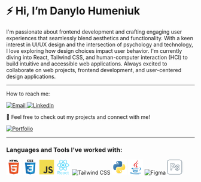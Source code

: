 # ⚡ Hi, I’m Danylo Humeniuk

I'm passionate about frontend development and crafting engaging user experiences that seamlessly blend aesthetics and functionality. With a keen interest in UI/UX design and the intersection of psychology and technology, I love exploring how design choices impact user behavior. I'm currently diving into React, Tailwind CSS, and human-computer interaction (HCI) to build intuitive and accessible web applications. Always excited to collaborate on web projects, frontend development, and user-centered design applications.

---
How to reach me: 
<p align="left">
  <a href="mailto:dgumenuk076@gmail.com">
    <img src="https://img.shields.io/badge/Email-D14836?style=for-the-badge&logo=gmail&logoColor=white" alt="Email">
  </a>
  <a href="https://www.linkedin.com/in/danylo-humeniuk-aba4a8257/" target="_blank">
    <img src="https://img.shields.io/badge/LinkedIn-0A66C2?style=for-the-badge&logo=linkedin&logoColor=white" alt="LinkedIn">
  </a>
</p>

🌟 Feel free to check out my projects and connect with me!

<p align="left">
  <a href="https://www.danylohumeniuk.com" target="_blank">
    <img src="https://img.shields.io/badge/Portfolio-1E90FF?style=for-the-badge&logoColor=white" alt="Portfolio" />
  </a>
</p>

<!---
DanyaHumeniuk/DanyaHumeniuk is a ✨ special ✨ repository because its `README.md` (this file) appears on your GitHub profile.
You can click the Preview link to take a look at your changes.
--->
---
<h3 align="left">Languages and Tools I've worked with:</h3>

<p align="left">
  <img src="https://raw.githubusercontent.com/devicons/devicon/master/icons/html5/html5-original-wordmark.svg" alt="HTML5" width="40" height="40"/>
  <img src="https://raw.githubusercontent.com/devicons/devicon/master/icons/css3/css3-original-wordmark.svg" alt="CSS3" width="40" height="40"/>
  <img src="https://raw.githubusercontent.com/devicons/devicon/master/icons/javascript/javascript-original.svg" alt="JavaScript" width="40" height="40"/>
  <img src="https://raw.githubusercontent.com/devicons/devicon/master/icons/react/react-original-wordmark.svg" alt="React" width="40" height="40"/>
  <img src="https://www.vectorlogo.zone/logos/tailwindcss/tailwindcss-icon.svg" alt="Tailwind CSS" width="40" height="40"/>
  <img src="https://raw.githubusercontent.com/devicons/devicon/master/icons/python/python-original.svg" alt="Python" width="40" height="40"/>
  <img src="https://raw.githubusercontent.com/devicons/devicon/master/icons/java/java-original.svg" alt="Java" width="40" height="40"/>
  <img src="https://www.vectorlogo.zone/logos/figma/figma-icon.svg" alt="Figma" width="40" height="40"/>
  <img src="https://raw.githubusercontent.com/devicons/devicon/master/icons/photoshop/photoshop-line.svg" alt="Photoshop" width="40" height="40"/>
</p>


